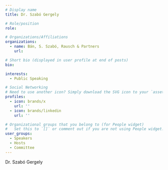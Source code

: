 ```yaml
---
# Display name
title: Dr. Szabó Gergely

# Role/position
role: 

# Organizations/Affiliations
organizations:
  - name: Bán, S. Szabó, Rausch & Partners
    url:

# Short bio (displayed in user profile at end of posts)
bio: 

interests:
  - Public Speaking

# Social Networking
# Need to use another icon? Simply download the SVG icon to your `assets/media/icons/` folder.
profiles:
  - icon: brands/x
    url: ''
  - icon: brands/linkedin
    url: ''

# Organizational groups that you belong to (for People widget)
#   Set this to `[]` or comment out if you are not using People widget.
user_groups:
  - Speakers
  - Hosts
  - Committee
---
```


Dr. Szabó Gergely